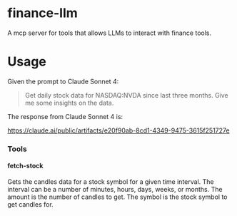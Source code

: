 # finance-llm

A mcp server for tools that allows LLMs to interact with finance tools.

# Usage

Given the prompt to Claude Sonnet 4:

> Get daily stock data for NASDAQ:NVDA since last three months. Give me some insights on the data.

The response from Claude Sonnet 4 is:

https://claude.ai/public/artifacts/e20f90ab-8cd1-4349-9475-3615f251727e

### Tools

#### fetch-stock

Gets the candles data for a stock symbol for a given time interval. The interval can be a number of minutes, hours, days, weeks, or months. The amount is the number of candles to get. The symbol is the stock symbol to get candles for.
